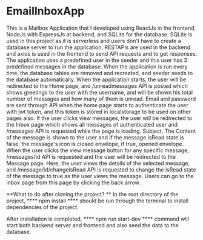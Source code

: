 # EmailInboxApp
This is a Mailbox Application that I developed using ReactJs in the frontend, NodeJs with ExpressJs at backend, and SQLite for the database. SQLite is used in this project as it is serverless and users don't have to create a database server to run the application. RESTAPIs are used in the backend and axios is used in the frontend to send API requests and to get responses. The application uses a predefined user in the seeder and this user has 3 predefined messages in the database. When the application is run every time, the database tables are removed and recreated, and seeder seeds to the database automatically. When the application starts, the user will be redirected to the Home page, and /unreadmessages API is posted which shows greetings to the user with the username, and will be shown his total number of messages and how many of them is unread. Email and password are sent through API when the home page starts to authenticate the user with jwt token, and this token is stored in localstorage to be used on other pages also. If the user clicks view messages, the user will be redirected to the Inbox page which shows all messages of authenticated user and /messages API is requested while the page is loading. Subject, The Content of the message is shown to the user and if the message isRead state is false, the message's icon is closed envelope, if true, opened envelope. When the user clicks the view message button for any specific message, /messages/id API is requested and the user will be redirected to the Message page. Here, the user views the details of the selected message, and /message/id/changeIsRead API is requested to change the isRead state of the message to true as the user views the message. Users can go to the inbox page from this page by clicking the back arrow. 

**What to do after cloning the project? **
In the root directory of the project, **** npm install **** should be run through the terminal to install dependencies of the project.

After installation is completed, **** npm run start-dev **** command will start both backend server and frontend and also seed the data to the database.
